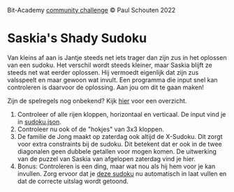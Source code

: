 Bit-Academy [community challenge](https://community-challenge.netlify.app/) &copy; Paul Schouten 2022

# Saskia's Shady Sudoku

Van kleins af aan is Jantje steeds net iets trager dan zijn zus in het oplossen van een sudoku. Het verschil wordt steeds kleiner, maar Saskia blijft ze steeds net wat eerder oplossen. Hij vermoedt eigenlijk dat zijn zus valsspeelt en maar gewoon wat invult. Een programma die input snel kan controleren is daarvoor de oplossing. Aan jou om dit te gaan maken!

Zijn de spelregels nog onbekend? Kijk [hier](https://www.ultraboardgames.com/sudoku/nl/spel-regels.php) voor een overzicht.

1. Controleer of alle rijen kloppen, horizontaal en verticaal. De input vind je in [sudoku.json](https://community-challenge.netlify.app/data/sudoku.json).
2. Controleer nu ook of de "hokjes" van 3x3 kloppen.
3. De familie de Jong maakt op zaterdag ook altijd de X-Sudoku. Dit zorgt voor extra constraints bij de sudoku. Dit betekent dat er ook in de twee diagonalen geen dubbele getallen voor mogen komen. De uitwerking van de puzzel van Saskia van afgelopen zaterdag vind je hier.
4. Bonus: Controleren is een ding, maar wat nou als hij hem voor je kan invullen. Zorg ervoor dat je [deze sudoku](https://community-challenge.netlify.app/data/sudoku2Solve.json) nu automatisch in laat vullen en dat de correcte uitslag wordt getoond.

